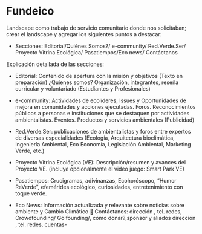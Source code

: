 # Fundeico
Landscape como trabajo de servicio comunitario donde nos solicitaban; crear el landscape y agregar los siguientes puntos a destacar:

- Secciones: Editorial/Quiénes Somos?/ e-community/
Red.Verde.Ser/ Proyecto Vitrina Ecológica/ Pasatiempos/Eco news/
Contáctanos

Explicación detallada de las secciones:

- Editorial: Contenido de apertura con la misión y objetivos (Texto en
preparación)
¿Quienes somos? Organización, integrantes, reseña curricular y
voluntariado (Estudiantes y Profesionales)

- e-community: Actividades de ecolíderes, Issues y Oportunidades de
mejora en comunidades y acciones ejecutadas. Foros.
Reconocimientos públicos a personas e instituciones que se
destaquen por actividades ambientalistas. Eventos. Productos y
servicios ambientales (Publicidad)

- Red.Verde.Ser: publicaciones de ambientalistas y foros entre
expertos de diversas especialidades (Ecología, Arquitectura
bioclimática, Ingeniería Ambiental, Eco Economía, Legislación
Ambiental, Marketing Verde, etc.)

- Proyecto Vitrina Ecológica (VE): Descripción/resumen y avances del
Proyecto VE. (incluye opcionalmente el video juego: Smart Park VE)

- Pasatiempos: Crucigramas, adivinanzas, Ecohoróscopo, “Humor
ReVerde”, efemérides ecológico, curiosidades, entretenimiento con
toque verde.

- Eco News: Información actualizada y relevante sobre noticias sobre
ambiente y Cambio Climático
 Contáctanos: dirección , tel. redes, Crowdfounding/ Go founding/,
cómo donar?,sponsor y aliados dirección , tel. redes, cuentas-
